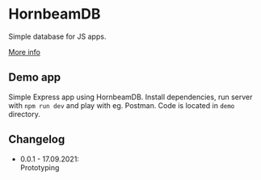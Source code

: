 # HornbeamDB
Simple database for JS apps.

[More info](dist/README.md)

## Demo app
Simple Express app using HornbeamDB. Install dependencies, run server with `npm run dev` and play with eg. Postman. Code is located in `demo` directory.

## Changelog

* 0.0.1 - 17.09.2021:  
    Prototyping
